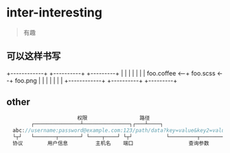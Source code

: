 # inter-interesting

> 有趣

## 可以这样书写

+------------+  +----------+  +---------+
|            |  |          |  |         |
| foo.coffee <--+ foo.scss <--+ foo.png |
|            |  |          |  |         |
+------------+  +----------+  +---------+

## other

```js
                       权限                 路径
        ┌───────────────┴───────────────┐┌───┴────┐
  abc://username:password@example.com:123/path/data?key=value&key2=value2#fragid1
  └┬┘   └───────┬───────┘ └────┬────┘ └┬┘           └─────────┬─────────┘ └──┬──┘
  协议        用户信息         主机名    端口                  查询参数          片段
```